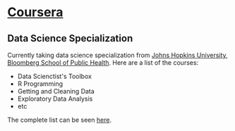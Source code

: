 # [Coursera](https://www.coursera.org/)
## Data Science Specialization

Currently taking data science specialization from [Johns Hopkins University, Bloomberg School of Public Health](https://www.coursera.org/jhu).
Here are a list of the courses:
* Data Scienctist's Toolbox
* R Programming
* Getting and Cleaning Data
* Exploratory Data Analysis
* etc

The complete list can be seen [here](https://d396qusza40orc.cloudfront.net/rprog/doc/JHDSS_CourseDependencies.pdf).
